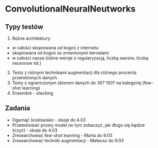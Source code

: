 # ConvolutionalNeuralNeutworks

## Typy testów
1. Różne architektury:
* w całości skopiowana od kogoś z internetu
* skopiowana od kogoś ze zmienionymi kernelami
* w całości nasza (różne wersje z regularyzacją, liczbą warstw, liczbą neuronów itd.)

2. Testy z różnymi technikami augmentacji dla różnego procenta przerobionych danych
3. Testy z ograniczonym zbiorem danych do 30? 100? na kategorię (few-shot learning)
4. Ensemble - stacking

## Zadania
* Ogarnąć środowisko - oboje do 4.03
* Przetestować prosty model (w tym zobaczyć, jak długo się będzie liczyć) - oboje do 4.03
* Zresearchować few-shot learning - Marta do 9.03
* Zresearchować techniki augmentacji - Mateusz do 9.03
